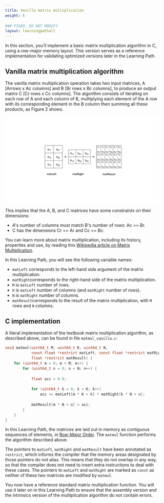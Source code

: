 ```yaml
---
title: Vanilla matrix multiplication
weight: 6

### FIXED, DO NOT MODIFY
layout: learningpathall
---
```


In this section, you'll implement a basic matrix multiplication algorithm in C, using a row-major memory layout. This version serves as a reference implementation for validating optimized versions later in the Learning Path.

## Vanilla matrix multiplication algorithm

The vanilla matrix multiplication operation takes two input matrices, A [Arrows x Ac columns] and B [Br rows x Bc columns], to produce an output matrix C [Cr rows x Cc columns]. The algorithm consists of iterating on each row of A and each column of B, multiplying each element of the A row with its corresponding element in the B column then summing all these products, as Figure 2 shows.

![Standard Matrix Multiplication alt-text#center](matmul.png "Figure 2: Standard Matrix Multiplication.")

This implies that the A, B, and C matrices have some constraints on their
dimensions:
- A's number of columns must match B's number of rows: Ac == Br.
- C has the dimensions Cr == Ar and Cc == Bc.

You can learn more about matrix multiplication, including its history,
properties and use, by reading this [Wikipedia
article on Matrix Multiplication](https://en.wikipedia.org/wiki/Matrix_multiplication).

In this Learning Path, you will see the following variable names:
- `matLeft` corresponds to the left-hand side argument of the matrix
  multiplication.
- `matRight`corresponds to the right-hand side of the matrix multiplication.
- `M` is `matLeft` number of rows.
- `K` is `matLeft` number of columns (and `matRight` number of rows).
- `N` is `matRight` number of columns.
- `matResult`corresponds to the result of the matrix multiplication, with
  `M` rows and `N` columns.

## C implementation

A literal implementation of the textbook matrix multiplication algorithm, as
described above, can be found in file `matmul_vanilla.c`:

```C { line_numbers="true" }
void matmul(uint64_t M, uint64_t K, uint64_t N,
            const float *restrict matLeft, const float *restrict matRight,
            float *restrict matResult) {
    for (uint64_t m = 0; m < M; m++) {
        for (uint64_t n = 0; n < N; n++) {

            float acc = 0.0;

            for (uint64_t k = 0; k < K; k++)
                acc += matLeft[m * K + k] * matRight[k * N + n];

            matResult[m * N + n] = acc;
        }
    }
}
```

In this Learning Path, the matrices are laid out in memory as contiguous
sequences of elements, in [Row-Major Order](https://en.wikipedia.org/wiki/Row-_and_column-major_order).
The `matmul` function performs the algorithm described above.

The pointers to `matLeft`, `matRight` and `matResult` have been annotated
as `restrict`, which informs the compiler that the memory areas designated by
those pointers do not alias. This means that they do not overlap in any way, so
that the compiler does not need to insert extra instructions to deal with these
cases. The pointers to `matLeft` and `matRight` are marked as `const` as
neither of these two matrices are modified by `matmul`.

You now have a reference standard matrix multiplication function. You will use
it later on in this Learning Path to ensure that the assembly version and the
intrinsics version of the multiplication algorithm do not contain errors.